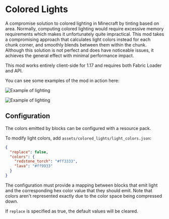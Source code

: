# Colored Lights
A compromise solution to colored lighting in Minecraft by tinting based on area.
Normally, computing colored lighting would require excessive memory requirements which makes it unfortunately quite impractical. 
This mod takes a compromising approach that calculates light colors instead for each chunk corner, and smoothly blends between them within the chunk.
Although this solution is not perfect and does have noticeable issues, it achieves the general effect with minimal performance impact.

This mod works entirely client-side for 1.17 and requires both Fabric Loader and API.

You can see some examples of the mod in action here:

![Example of lighting](https://i.imgur.com/mekeDny.png)

![Example of lighting](https://i.imgur.com/UG3IiH6.jpeg)


## Configuration
The colors emitted by blocks can be configured with a resource pack.

To modify light colors, add `assets/colored_lights/light_colors.json`:
```json
{
  "replace": false,
  "colors": {
    "redstone_torch": "#ff3333",
    "lava": "#ff9933"
  }
}
```

The configuration must provide a mapping between blocks that emit light and the corresponding hex color value that they should emit.
Note that colors aren't represented exactly due to the color space being compressed down.

If `replace` is specified as true, the default values will be cleared.
